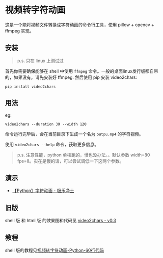 # 视频转字符动画

这是一个能将视频文件转换成字符动画的命令行工具，使用 pillow + opencv + ffmpeg 实现。

## 安装
>p.s. 只在 linux 上测试过

首先你需要确保能够在 shell 中使用 `ffmpeg` 命令。一般的桌面linux发行版都自带的，如果没有，请先安装好 ffmpeg.
然后使用 pip 安装 video2chars:
```
pip install video2chars
```

## 用法

eg: 
```
video2chars --duration 30 --width 120
```
命令运行完毕后，会在当前目录下生成一个名为 `outpu.mp4` 的字符视频。

使用 `video2chars --help` 命令，获取更多信息。

>p.s. 注意性能，python 单核跑的，慢也没办法。。默认参数 width=80 fps=8。实在是慢的话，可以尝试调低一下这两个参数。

## 演示

- [【Python】字符动画 - 极乐净土](https://www.bilibili.com/video/av30469888/)

## 旧版

shell 版 和 html 版 的效果图和代码见 [video2chars - v0.3](https://github.com/yuansuye/video2chars/tree/v0.3)

## 教程

shell 版的教程见[视频转字符动画-Python-60行代码](http://www.cnblogs.com/kirito-c/p/5971988.html)

